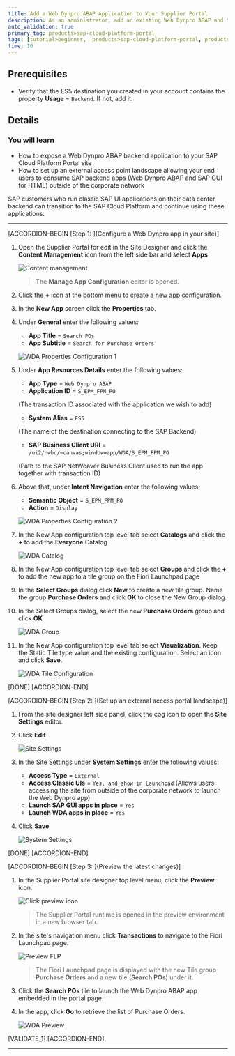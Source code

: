 ```yaml
---
title: Add a Web Dynpro ABAP Application to Your Supplier Portal
description: As an administrator, add an existing Web Dynpro ABAP and SAP GUI for HTML backend apps to your their SAP Cloud Platform Portal sites.
auto_validation: true
primary_tag: products>sap-cloud-platform-portal
tags: [tutorial>beginner,  products>sap-cloud-platform-portal, products>sap-cloud-platform, topic>abap-development]
time: 10
---
```


## Prerequisites  
 - Verify that the ES5 destination you created in your account contains the property **Usage** = `Backend`. If not, add it.

## Details
### You will learn  
  - How to expose a Web Dynpro ABAP backend application to your SAP Cloud Platform Portal site
  - How to set up an external access point landscape allowing your end users to consume SAP backend apps (Web Dynpro ABAP and SAP GUI for HTML) outside of the corporate network

SAP customers who run classic SAP UI applications on their data center backend can transition to the SAP Cloud Platform and continue using these applications.

---

[ACCORDION-BEGIN [Step 1: ](Configure a Web Dynpro app in your site)]
1. Open the Supplier Portal for edit in the Site Designer and click the **Content Management** icon from the left side bar and select **Apps**

    ![Content management](1-content-management.png)

    > The **Manage App Configuration** editor is opened.

2. Click the **+** icon at the bottom menu to create a new app configuration.
3. In the **New App** screen click the  **Properties** tab.
4. Under **General** enter the following values:

    * **App Title** = `Search POs`
    * **App Subtitle** = `Search for Purchase Orders`

    ![WDA Properties Configuration 1](2-wda-properties-1.png)

5. Under **App Resources Details** enter the following values:

    * **App Type** = `Web Dynpro ABAP`
    * **Application ID** = `S_EPM_FPM_PO`

    (The transaction ID associated with the application we wish to add)

    * **System Alias** = `ES5`

    (The name of the destination connecting to the SAP Backend)

    * **SAP Business Client URI**	= `/ui2/nwbc/~canvas;window=app/WDA/S_EPM_FPM_PO`

    (Path to the SAP NetWeaver Business Client used to run the app together with transaction ID)

6. Above that, under **Intent Navigation** enter the following values:

    * **Semantic Object** = `S_EPM_FPM_PO`
    * **Action** = `Display`

    ![WDA Properties Configuration 2](2-wda-properties.png)

7. In the New App configuration top level tab select **Catalogs** and click the **+** to add the **Everyone** Catalog

    ![WDA Catalog](3-wda-catalog.png)

8. In the New App configuration top level tab select **Groups** and click the **+** to add the new app to a tile group on the Fiori Launchpad page
9. In the **Select Groups** dialog click **New** to create a new tile group. Name the group **Purchase Orders** and click **OK** to close the New Group dialog.
10. In the Select Groups dialog, select the new **Purchase Orders** group and click **OK**

    ![WDA Group](4-add-new-group.png)

11. In the New App configuration top level tab select **Visualization**. Keep the Static Tile type value and the existing configuration. Select an icon and click **Save**.

    ![WDA Tile Configuration](5-tile-config.png)

[DONE]
[ACCORDION-END]

[ACCORDION-BEGIN [Step 2: ](Set up an external access portal landscape)]
1. From the site designer left side panel, click the cog icon to open the **Site Settings** editor.

2. Click **Edit**

    ![Site Settings](6-site-settings.png)

3. In the Site Settings under **System Settings** enter the following values:

    * **Access Type** = `External`
    * **Access Classic UIs** = `Yes, and show in Launchpad`
      (Allows users accessing the site from outside of the corporate network to launch the Web Dynpro app)
    * **Launch SAP GUI apps in place** = `Yes`
    * **Launch WDA apps in place** = `Yes`

4. Click **Save**

    ![System Settings](7-system-settings.png)

[DONE]
[ACCORDION-END]


[ACCORDION-BEGIN [Step 3: ](Preview the latest changes)]
1. In the Supplier Portal site designer top level menu, click the **Preview** icon.

    ![Click preview icon](14-preview-icon.png)

    > The Supplier Portal runtime is opened in the preview environment in a new browser tab.

2. In the site's navigation menu click **Transactions** to navigate to the Fiori Launchpad page.

    ![Preview FLP](8-preview-flp.png)

    > The Fiori Launchpad page is displayed with the new Tile group **Purchase Orders** and a new tile (**Search POs**) under it.

3. Click the **Search POs** tile to launch the Web Dynpro ABAP app embedded in the portal page.

4. In the app, click **Go** to retrieve the list of Purchase Orders.

    ![WDA Preview](9-wda-preview.png)

[VALIDATE_1]
[ACCORDION-END]

---
